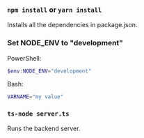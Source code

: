 ### `npm install` or `yarn install`
Installs all the dependencies in package.json.

### Set NODE_ENV to "development"
PowerShell:

```powershell
$env:NODE_ENV="development"
```

Bash:

```bash
VARNAME="my value"
```

### `ts-node server.ts`
Runs the backend server.